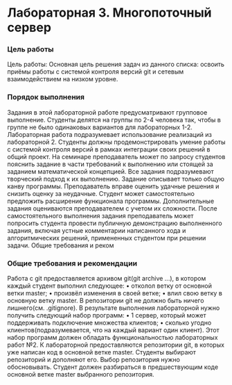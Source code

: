 # Лабораторная 3. Многопоточный сервер

### Цель работы

Цель работы:
Основная цель решения задач из данного списка: освоить приёмы работы с системой 
контроля версий git и сетевым взаимодействием на низком уровне.

### Порядок выполнения
Задания в этой лабораторной работе предусматривают групповое выполнение. 
Студенты делятся на группы по 2-4 человека так, чтобы в группе не было одинаковых 
вариантов для лабораторных 1-2.
Лабораторная работа подразумевает использование реализаций из лабораторной 2. 
Студенты должны продемонстрировать умение работы с системой контроля версий в рамках 
интеграции своих решений в общий проект.
На семинаре преподаватель может по запросу студентов пояснить задание в части 
требований к выполнению или стоящей за заданием математической концепцией. 
Все задания подразумевают творческий подход к их выполнению. Задание описывает 
только общую канву программы.
Преподаватель вправе оценить удачные решения и снизить оценку за неудачные.
Студент может самостоятельно предложить расширение функционала программы. 
Дополнительные задания оцениваются преподавателем с учетом их сложности.
После самостоятельного выполнения задания преподаватель может попросить 
студента провести публичную демонстрацию выполненного задания, включая устные 
комментарии написанного хода и алгоритмических решений, примененных студентом при 
решении задачи.
Общие требования и реком

### Общие требования и рекомендации
Работа с git предоставляется архивом git(git archive ...), в котором каждый студент 
выполнил следующее:
• отколол ветку от основной ветки master;
• произвёл изменения в своей ветке;
• влил свою ветку в основную ветку master.
В репозитории git не должно быть ничего лишнего(см. .gitignore).
В результате выполнения лабораторной нужно получить следующий набор программ:
• 1 сервер, который может поддерживать подключение множества клиентов;
• сколько угодно клиентов(подразумевается, что на каждый вариант один клиент).
Этот набор программ должен обладать функциональностью лабораторных работ №2.
К лабораторной предоставляются репозитории git, в которых уже написан код в основной 
ветке master. Студенты выбирают репозиторий и дополняют его. Выбор репозитория нужно 
обосновывать. Студент должен разбираться в предшествующим коде основной ветке master 
выбранного репозитория.

